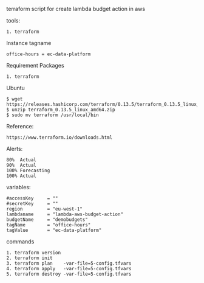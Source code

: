 terraform script for create lambda budget action in aws

tools:

    1. terraform

Instance tagname

    office-hours = ec-data-platform

Requirement Packages

    1. terraform

Ubuntu

    $ wget https://releases.hashicorp.com/terraform/0.13.5/terraform_0.13.5_linux_amd64.zip
    $ unzip terraform_0.13.5_linux_amd64.zip
    $ sudo mv terraform /usr/local/bin


Reference:

    https://www.terraform.io/downloads.html

Alerts:

    80%  Actual
    90%  Actual
    100% Forecasting
    100% Actual


variables:

    #accessKey     = ""
    #secretKey     = ""
    region         = "eu-west-1"
    lambdaname     = "lambda-aws-budget-action"
    budgetName     = "demobudgets"
    tagName        = "office-hours"
    tagValue       = "ec-data-platform"

commands

    1. terraform version
    2. terraform init
    3. terraform plan    -var-file=5-config.tfvars
    4. terraform apply   -var-file=5-config.tfvars
    5. terraform destroy -var-file=5-config.tfvars